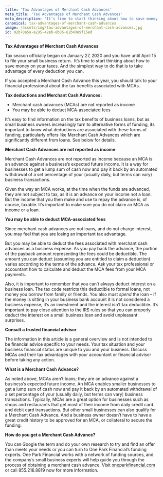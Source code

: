 ```yaml
---
title: 'Tax Advantages of Merchant Cash Advances'
meta_title: 'Tax Advantages of Merchant Cash Advances'
meta_description: 'It’s time to start thinking about how to save money on your taxes. And the simplest way to do that is to take advantage of every deduction you can. If you accepted a Merchant Cash Advance this year, you should talk to your financial professional about the tax benefits associated with MCAs.'
canonical: tax-advantages-of-merchant-cash-advances
image: /assets/img/tax-advantages-of-merchant-cash-advances.jpg
id: 92b70a5a-a295-42eb-8b05-82b40e9f15ed
---
```

<p><strong>Tax Advantages of Merchant Cash Advances</strong></p>
<p>Tax season officially began on January 27, 2020 and you have until April 15 to file your small business return.&nbsp; It&rsquo;s time to start thinking about how to save money on your taxes. And the simplest way to do that is to take advantage of every deduction you can.</p>
<p>If you accepted a Merchant Cash Advance this year, you should talk to your financial professional about the tax benefits associated with MCAs.</p>
<p><strong>Tax deductions and Merchant Cash Advances:</strong></p>
<ul>
<li>Merchant cash advances (MCAs) are not reported as income</li>
<li>You may be able to deduct MCA-associated fees</li>
</ul>
<p>It&rsquo;s easy to find information on the tax benefits of business loans, but as small business owners increasingly turn to alternative forms of funding, its important to know what deductions are associated with these forms of funding, particularly offers like Merchant Cash Advances which are significantly different from loans. See below for details.</p>
<p><strong>Merchant Cash Advances are not reported as income</strong></p>
<p>Merchant Cash Advances are not reported as income because an MCA is an advance against a business&rsquo;s expected future income. It is a way for businesses to get a lump sum of cash now and pay it back by an automated withdrawal of a set percentage of your (usually daily, but terms can vary) business transactions.</p>
<p>Given the way an MCA works, at the time when the funds are advanced, they are not subject to tax, as it is an advance on your income not a loan. But the income that you then make and use to repay the advance is, of course, taxable. It&rsquo;s important to make sure you do not claim an MCA as income or a loan.</p>
<p><strong>You may be able to deduct MCA-associated fees </strong></p>
<p>Since merchant cash advances are not loans, and do not charge interest, you may feel that you are losing an important tax advantage.</p>
<p>But you may be able to deduct the fees associated with merchant cash advances as a business expense. As you pay back the advance, the portion of the payback amount representing the fees could be deductible. The amount you can deduct (assuming you are entitled to claim a deduction) varies according to the terms of the advance. Ask your tax professional or accountant how to calculate and deduct the MCA fees from your MCA payments.</p>
<p>Also, it is important to remember that you can&rsquo;t always deduct interest on a business loan. The tax code restricts this deductible to formal loans, not money you borrow from family or friends. You also must <em>spend</em> the loan &ndash; if the money is sitting in your business bank account it is not considered a business expense, it&rsquo;s an investment and the interest isn&rsquo;t tax deductible. It&rsquo;s important to pay close attention to the IRS rules so that you can properly deduct the interest on a small business loan and avoid unpleasant surprises.</p>
<p><strong>Consult a trusted financial advisor</strong></p>
<p>The information in this article is a general overview and is not intended to be financial advice specific to your needs. Your tax situation and your business financial status are unique to you and your business. Discuss MCAs and their tax advantages with your accountant or financial advisor before taking any action.</p>
<p><strong>What is a Merchant Cash Advance?</strong></p>
<p>As noted above, MCAs aren&rsquo;t loans; they are an advance against a business&rsquo;s expected future income. An MCA enables smaller businesses to get a lump sum of cash now and pay it back by an automated withdrawal of a set percentage of your (usually daily, but terms can vary) business transactions. Typically, MCAs are a great option for businesses such as shops and restaurants that get most of their income from daily credit card and debit card transactions. But other small businesses can also qualify for a Merchant Cash Advance. And a business owner doesn&rsquo;t have to have a great credit history to be approved for an MCA, or collateral to secure the funding.</p>
<p><strong>How do you get a Merchant Cash Advance? </strong></p>
<p>You can Google the term and do your own research to try and find an offer than meets your needs or you can turn to One Park Financial&rsquo;s funding experts. One Park Financial works with a network of funding sources, and the company&rsquo;s small business experts will help guide you through the process of obtaining a merchant cash advance. Visit <a href="https://www.oneparkfinancial.com/">oneparkfinancial.com</a> or call 855.218.8819 now for more information.</p>